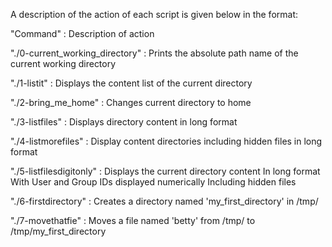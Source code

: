 A description of the action of each script is given below in the format:

"Command" : Description of action

"./0-current_working_directory" : Prints the absolute path name of the current working directory

"./1-listit" : Displays the content list of the current directory

"./2-bring_me_home" : Changes current directory to home

"./3-listfiles" : Displays directory content in long format

"./4-listmorefiles" : Display content directories including hidden files in long format

"./5-listfilesdigitonly" : Displays the current directory content
			   In long format
			   With User and Group IDs displayed numerically
			   Including hidden files

"./6-firstdirectory" : Creates a directory named 'my_first_directory' in /tmp/

"./7-movethatfie" : Moves a file named 'betty' from /tmp/ to /tmp/my_first_directory